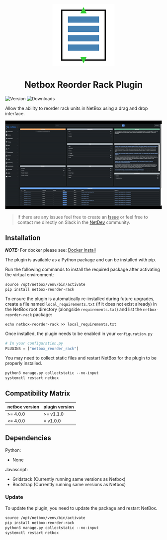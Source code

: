 <p align="center"><img src="docs/img/reorder-rack.svg"></p>

<h1 align="center">Netbox Reorder Rack Plugin</h1>

![Version](https://img.shields.io/pypi/v/netbox-reorder-rack) ![Downloads](https://img.shields.io/pypi/dm/netbox-reorder-rack)

Allow the ability to reorder rack units in NetBox using a drag and drop interface.

![Reorder Rack](docs/img/netbox-reorder-rack.gif)

> If there are any issues feel free to create an [Issue](https://github.com/minitriga/netbox-reorder-rack/issues) or feel free to contact me directly on Slack in the [NetDev](https://netdev.chat/) community.

## Installation

**_NOTE:_** For docker please see: [Docker install](https://github.com/netbox-community/netbox-docker/wiki/Using-Netbox-Plugins)

The plugin is available as a Python package and can be installed with pip.

Run the following commands to install the required package after activating the virtual environment:

```shell
source /opt/netbox/venv/bin/activate
pip install netbox-reorder-rack
```

To ensure the plugin is automatically re-installed during future upgrades, create a file named `local_requirements.txt` (if it does not exist already) in the NetBox root directory (alongside `requirements.txt`) and list the `netbox-reorder-rack` package:

```shell
echo netbox-reorder-rack >> local_requirements.txt
```

Once installed, the plugin needs to be enabled in your `configuration.py`

```python
# In your configuration.py
PLUGINS = ["netbox_reorder_rack"]
```

You may need to collect static files and restart NetBox for the plugin to be properly installed.

```shell
python3 manage.py collectstatic --no-input
systemctl restart netbox
```


## Compatibility Matrix

| netbox version | plugin version |
| -------------- | ----------------------------- |
| >= 4.0.0       | >= v1.1.0                     |
| <= 4.0.0       | = v1.0.0                      |

## Dependencies
Python:
  - None

Javascript:
  - Gridstack (Currently running same versions as Netbox)
  - Bootstrap (Currently running same versions as Netbox)

### Update

To update the plugin, you need to update the package and restart NetBox.

```shell
source /opt/netbox/venv/bin/activate
pip install netbox-reorder-rack
python3 manage.py collectstatic --no-input
systemctl restart netbox
```
